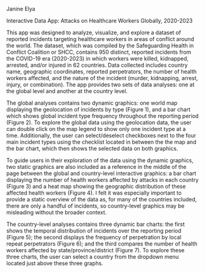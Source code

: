 Janine Elya

Interactive Data App: Attacks on Healthcare Workers Globally, 2020-2023

This app was designed to analyze, visualize, and explore a dataset of reported incidents targeting healthcare workers in areas of conflict around the world. The dataset, which was compiled by the Safeguarding Health in Conflict Coalition or SHCC, contains 950 distinct, reported incidents from the COVID-19 era (2020-2023) in which workers were killed, kidnapped, arrested, and/or injured in 62 countries. Data collected includes country name, geographic coordinates, reported perpetrators, the number of health workers affected, and the nature of the incident (murder, kidnapping, arrest, injury, or combination). The app provides two sets of data analyses: one at the global level and another at the country level.

The global analyses contains two dynamic graphics: one world map displaying the geolocation of incidents by type (Figure 1), and a bar chart which shows global incident type frequency throughout the reporting period (Figure 2). To explore the global data using the geolocation data, the user can double click on the map legend to show only one incident type at a time. Additionally, the user can select/deselect checkboxes next to the four main incident types using the checklist located in between the the map and the bar chart, which then shows the selected data on both graphics. 

To guide users in their exploration of the data using the dynamic graphics, two static graphics are also included as a reference in the middle of the page between the global and country-level interactive graphics: a bar chart displaying the number of health workers affected by attacks in each country (Figure 3) and a heat map showing the geographic distribution of these affected health workers (Figure 4). I felt it was especially important to provide a static overview of the data as, for many of the countries included, there are only a handful of incidents, so country-level graphics may be misleading without the broader context.

The country-level analyses contains three dynamic bar charts: the first shows the temporal distribution of incidents over the reporting period (Figure 5); the second displays the frequency of perpetration by local repeat perpetrators (Figure 6); and the third compares the number of health workers affected by state/province/district (Figure 7). To explore these three charts, the user can select a country from the dropdown menu located just above these three graphs.



